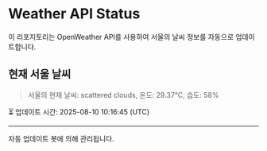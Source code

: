 
# Weather API Status

이 리포지토리는 OpenWeather API를 사용하여 서울의 날씨 정보를 자동으로 업데이트합니다.

## 현재 서울 날씨
> 서울의 현재 날씨: scattered clouds, 온도: 29.37°C, 습도: 58%

⏳ 업데이트 시간: 2025-08-10 10:16:45 (UTC)

---
자동 업데이트 봇에 의해 관리됩니다.
